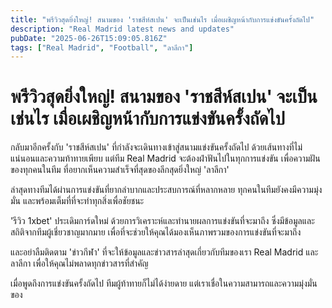 ```yaml
---
title: "พรีวิวสุดยิ่งใหญ่! สนามของ 'ราชสีห์สเปน' จะเป็นเช่นไร เมื่อเผชิญหน้ากับการแข่งขันครั้งถัดไป"
description: "Real Madrid latest news and updates"
pubDate: "2025-06-26T15:09:05.816Z"
tags: ["Real Madrid", "Football", "ลาลีกา"]
---
```


# พรีวิวสุดยิ่งใหญ่! สนามของ 'ราชสีห์สเปน' จะเป็นเช่นไร เมื่อเผชิญหน้ากับการแข่งขันครั้งถัดไป

กลับมาอีกครั้งกับ 'ราชสีห์สเปน' ที่กำลังจะเดินทางเข้าสู่สนามแข่งขันครั้งถัดไป ด้วยเส้นทางที่ไม่แน่นอนและความท้าทายเพียบ แต่ทีม Real Madrid จะต้องฝ่าฟันไปในทุกการแข่งขัน เพื่อความฝันของทุกคนในทีม ที่อยากเห็นความสำเร็จที่สุดของลีกสุดยิ่งใหญ่ 'ลาลีกา'

ล่าสุดทางทีมได้ผ่านการแข่งขันที่ยากลำบากและประสบการณ์ที่หลากหลาย ทุกคนในทีมยังคงมีความมุ่งมั่น และพร้อมเต็มที่ที่จะทำทุกสิ่งเพื่อชัยชนะ

'รีวิว 1xbet' ประเดิมการ์ดใหม่ ด้วยการวิเคราะห์และทำนายผลการแข่งขันที่จะมาถึง ซึ่งมีข้อมูลและสถิติจากทีมผู้เชี่ยวชาญมากมาย เพื่อที่จะช่วยให้คุณได้มองเห็นภาพรวมของการแข่งขันที่จะมาถึง

และอย่าลืมติดตาม 'ข่าวกีฬา' ที่จะให้ข้อมูลและข่าวสารล่าสุดเกี่ยวกับทีมของเรา Real Madrid และลาลีกา เพื่อให้คุณไม่พลาดทุกข่าวสารที่สำคัญ

เมื่อพูดถึงการแข่งขันครั้งถัดไป ทีมผู้ท้าทายก็ไม่ได้ง่ายดาย แต่เราเชื่อในความสามารถและความมุ่งมั่นของ
